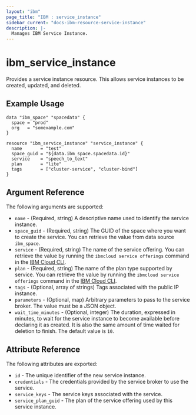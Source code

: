 ```yaml
---
layout: "ibm"
page_title: "IBM : service_instance"
sidebar_current: "docs-ibm-resource-service-instance"
description: |-
  Manages IBM Service Instance.
---
```


# ibm\_service_instance

Provides a service instance resource. This allows service instances to be created, updated, and deleted.

## Example Usage

```hcl
data "ibm_space" "spacedata" {
  space = "prod"
  org   = "somexample.com"
}

resource "ibm_service_instance" "service_instance" {
  name       = "test"
  space_guid = "${data.ibm_space.spacedata.id}"
  service    = "speech_to_text"
  plan       = "lite"
  tags       = ["cluster-service", "cluster-bind"]
}
```

## Argument Reference

The following arguments are supported:

* `name` - (Required, string) A descriptive name used to identify the service instance.
* `space_guid` - (Required, string) The GUID of the space where you want to create the service. You can retrieve the value from data source `ibm_space`.
* `service` - (Required, string) The name of the service offering. You can retrieve the value by running the `ibmcloud service offerings` command in the [IBM Cloud CLI](https://console.bluemix.net/docs/cli/reference/bluemix_cli/get_started.html#getting-started).
* `plan` - (Required, string) The name of the plan type supported by service. You can retrieve the value by running the `ibmcloud service offerings` command in the [IBM Cloud CLI](https://console.bluemix.net/docs/cli/reference/bluemix_cli/get_started.html#getting-started).
* `tags` - (Optional, array of strings) Tags associated with the public IP instance.
* `parameters` - (Optional, map) Arbitrary parameters to pass to the service broker. The value must be a JSON object.
* `wait_time_minutes` - (Optional, integer) The duration, expressed in minutes, to wait for the service instance to become available before declaring it as created. It is also the same amount of time waited for deletion to finish. The default value is `10`.

## Attribute Reference

The following attributes are exported:

* `id` - The unique identifier of the new service instance.
* `credentials` - The credentials provided by the service broker to use the service.
* `service_keys` - The service keys associated with the service.
* `service_plan_guid` - The plan of the service offering used by this service instance.
